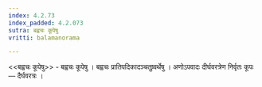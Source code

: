 ```yaml
---
index: 4.2.73
index_padded: 4.2.073
sutra: बह्वचः कूपेषु
vritti: balamanorama

---
```

<<बह्वचः कूपेषु>> - बह्वचः कूपेषु । बह्वचः प्रातिपदिकादञ्चतुष्र्वर्थेषु । अणोऽपवादः दीर्घवरत्रेण निर्वृतः कूपः — दैर्घवरत्रः । 